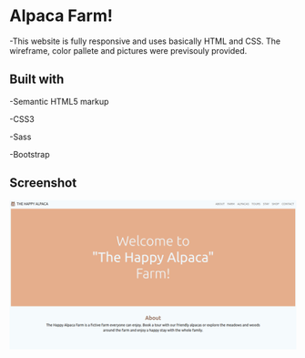 # Alpaca Farm!
-This website is fully responsive and uses basically HTML and CSS. The wireframe, color pallete and pictures were previsouly provided.

## Built with
-Semantic HTML5 markup

-CSS3

-Sass

-Bootstrap 

## Screenshot
![image](./img/alpaca.screenshot.png)
